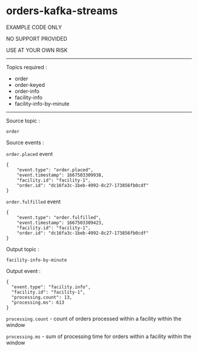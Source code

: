 # orders-kafka-streams

EXAMPLE CODE ONLY

NO SUPPORT PROVIDED

USE AT YOUR OWN RISK

---

Topics required :
 - order
 - order-keyed
 - order-info
 - facility-info
 - facility-info-by-minute

---

Source topic :

`order`

Source events :

`order.placed` event

```
{
	"event.type": "order.placed",
	"event.timestamp": 1667503309938,
	"facility.id": "facility-1",
	"order.id": "dc16fa3c-1beb-4992-8c27-173856fb0cdf"
}
```

`order.fulfilled` event

```
{
	"event.type": "order.fulfilled",
	"event.timestamp": 1667503309423,
	"facility.id": "facility-1",
	"order.id": "dc16fa3c-1beb-4992-8c27-173856fb0cdf"
}
```

Output topic :

`facility-info-by-minute`

Output event :

```
{
  "event.type": "facility.info",
  "facility.id": "facility-1",
  "processing.count": 13,
  "processing.ms": 613
}
```

`processing.count` - count of orders processed within a facility within the window

`processing.ms` - sum of processing time for orders within a facility within the window


